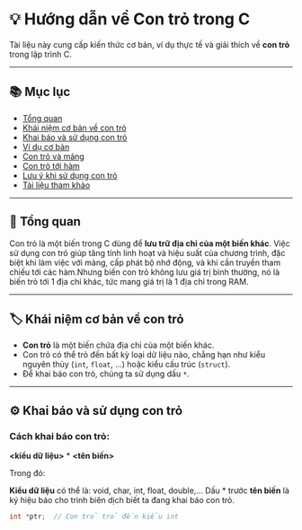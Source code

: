 # 💡 Hướng dẫn về Con trỏ trong C

Tài liệu này cung cấp kiến thức cơ bản, ví dụ thực tế và giải thích về **con trỏ** trong lập trình C.

---

## 📚 Mục lục

- [Tổng quan](#tổng-quan)
- [Khái niệm cơ bản về con trỏ](#khái-niệm-cơ-bản-về-con-trỏ)
- [Khai báo và sử dụng con trỏ](#khai-báo-và-sử-dụng-con-trỏ)
- [Ví dụ cơ bản](#ví-dụ-cơ-bản)
- [Con trỏ và mảng](#con-trỏ-và-mảng)
- [Con trỏ tới hàm](#con-trỏ-tới-hàm)
- [Lưu ý khi sử dụng con trỏ](#lưu-ý-khi-sử-dụng-con-trỏ)
- [Tài liệu tham khảo](#tài-liệu-tham-khảo)

---

## 🧠 Tổng quan

Con trỏ là một biến trong C dùng để **lưu trữ địa chỉ của một biến khác**. Việc sử dụng con trỏ giúp tăng tính linh hoạt và hiệu suất của chương trình, đặc biệt khi làm việc với mảng, cấp phát bộ nhớ động, và khi cần truyền tham chiếu tới các hàm.Nhưng biến con trỏ không lưu giá trị bình thường, nó là biến trỏ tới 1 địa chỉ khác, tức mang giá trị là 1 địa chỉ trong RAM.

---

## 🏷️ Khái niệm cơ bản về con trỏ

- **Con trỏ** là một biến chứa địa chỉ của một biến khác.
- Con trỏ có thể trỏ đến bất kỳ loại dữ liệu nào, chẳng hạn như kiểu nguyên thủy (`int`, `float`, ...) hoặc kiểu cấu trúc (`struct`).
- Để khai báo con trỏ, chúng ta sử dụng dấu `*`.

---

## ⚙️ Khai báo và sử dụng con trỏ

### Cách khai báo con trỏ:

**<kiểu dữ liệu>** * **<tên biến>**

Trong đó:

**Kiểu dữ liệu** có thể là: void, char, int, float, double,...
Dấu * trước **tên biến** là ký hiệu báo cho trình biên dịch biết ta đang khai báo con trỏ.
```c
int *ptr;  // Con trỏ trỏ đến kiểu int
